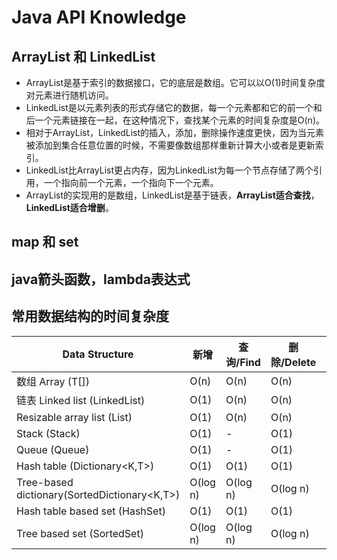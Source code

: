 # Java API Knowledge

## ArrayList 和 LinkedList

- ArrayList是基于索引的数据接口，它的底层是数组。它可以以O(1)时间复杂度对元素进行随机访问。
- LinkedList是以元素列表的形式存储它的数据，每一个元素都和它的前一个和后一个元素链接在一起，在这种情况下，查找某个元素的时间复杂度是O(n)。
- 相对于ArrayList，LinkedList的插入，添加，删除操作速度更快，因为当元素被添加到集合任意位置的时候，不需要像数组那样重新计算大小或者是更新索引。
- LinkedList比ArrayList更占内存，因为LinkedList为每一个节点存储了两个引用，一个指向前一个元素，一个指向下一个元素。
- ArrayList的实现用的是数组，LinkedList是基于链表，**ArrayList适合查找**，**LinkedList适合增删**。

## map 和 set

## java箭头函数，lambda表达式

## 常用数据结构的时间复杂度

|Data Structure|新增|查询/Find|删除/Delete|GetByIndex|
|---|---|---|---|---|
|数组  Array (T[]) |	O(n) |	O(n) 	|O(n) |	O(1)
|链表 Linked list (LinkedList<T>) |	O(1)| 	O(n) |	O(n) |	O(n)
Resizable array list (List<T>) |	O(1) 	|O(n) |	O(n) |	O(1)
|Stack (Stack<T>) |	O(1) |	- |	O(1) |	-|
|Queue (Queue<T>) 	|O(1) 	|- |	O(1) |	-|
|Hash table (Dictionary<K,T>) |	O(1) |	O(1) |	O(1) |	-|
|Tree-based dictionary(SortedDictionary<K,T>) |	O(log n) |	O(log n) |	O(log n)| 	-|
|Hash table based set (HashSet<T>) |	O(1) |	O(1) |	O(1) |	-|
|Tree based set (SortedSet<T>) |	O(log n) |	O(log n) 	|O(log n) |	-|